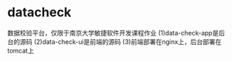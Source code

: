 # datacheck
数据校验平台，仅限于南京大学敏捷软件开发课程作业
(1)data-check-app是后台的源码
(2)data-check-ui是前端的源码
(3)前端部署在nginx上，后台部署在tomcat上
